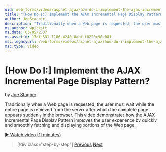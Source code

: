 ```yaml
---
uid: web-forms/videos/aspnet-ajax/how-do-i-implement-the-ajax-incremental-page-display-pattern
title: "[How Do I:] Implement the AJAX Incremental Page Display Pattern? | Microsoft Docs"
author: JoeStagner
description: "Traditionally when a Web page is requested, the user must wait while the entire page is retrieved from the server after which the complete page appears sudde..."
ms.author: wpickett
ms.date: 03/05/2007
ms.assetid: 17dfc331-1186-4240-8abf-f0220c90e081
msc.legacyurl: /web-forms/videos/aspnet-ajax/how-do-i-implement-the-ajax-incremental-page-display-pattern
msc.type: video
---
```

# [How Do I:] Implement the AJAX Incremental Page Display Pattern?

by [Joe Stagner](https://github.com/JoeStagner)

Traditionally when a Web page is requested, the user must wait while the entire page is retrieved from the server after which the complete page appears suddenly in the browser. This video demonstrates how the AJAX Incremental Page Display Pattern improves the user experience by quickly and smoothly fetching and displaying portions of the Web page.

[&#9654; Watch video (11 minutes)](https://channel9.msdn.com/Blogs/ASP-NET-Site-Videos/how-do-i-implement-the-ajax-incremental-page-display-pattern)

> [!div class="step-by-step"]
> [Previous](how-do-i-implement-the-ajax-paging-pattern.md)
> [Next](how-do-i-implement-the-incremental-page-display-pattern-using-http-get-and-post.md)

